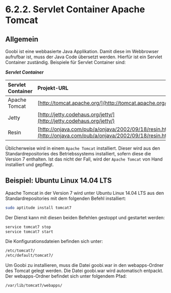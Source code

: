# 6.2.2. Servlet Container Apache Tomcat

## **Allgemein**

Goobi ist eine webbasierte Java Applikation. Damit diese im Webbrowser aufrufbar ist, muss der Java Code übersetzt werden. Hierfür ist ein Servlet Container zuständig. Beispiele für Servlet Container sind:

_**Servlet Container**_

| Servlet Container | Projekt-URL |
| :--- | :--- |
| Apache Tomcat | [http://tomcat.apache.org/](http://tomcat.apache.org/) |
| Jetty | [http://jetty.codehaus.org/jetty/](http://jetty.codehaus.org/jetty/) |
| Resin | [http://onjava.com/pub/a/onjava/2002/09/18/resin.htm](http://onjava.com/pub/a/onjava/2002/09/18/resin.html) |

Üblicherweise wird in einem `Apache Tomcat` installiert. Dieser wird aus den Standardrepositories des Betriebssystems installiert, sofern diese die Version 7 enthalten. Ist das nicht der Fall, wird der `Apache Tomcat` von Hand installiert und gepflegt.

## **Beispiel: Ubuntu Linux 14.04 LTS**

Apache Tomcat in der Version 7 wird unter Ubuntu Linux 14.04 LTS aus den Standardrepositories mit dem folgenden Befehl installiert:

```bash
sudo aptitude install tomcat7
```

Der Dienst kann mit diesen beiden Befehlen gestoppt und gestartet werden:

```bash
service tomcat7 stop
service tomcat7 start
```

Die Konfigurationsdateien befinden sich unter:

```bash
/etc/tomcat7/
/etc/default/tomcat7/
```

Um Goobi zu installieren, muss die Datei goobi.war in den webapps-Ordner des Tomcat gelegt werden. Die Datei goobi.war wird automatisch entpackt. Der webapps-Ordner befindet sich unter folgendem Pfad:

```bash
/var/lib/tomcat7/webapps/
```

